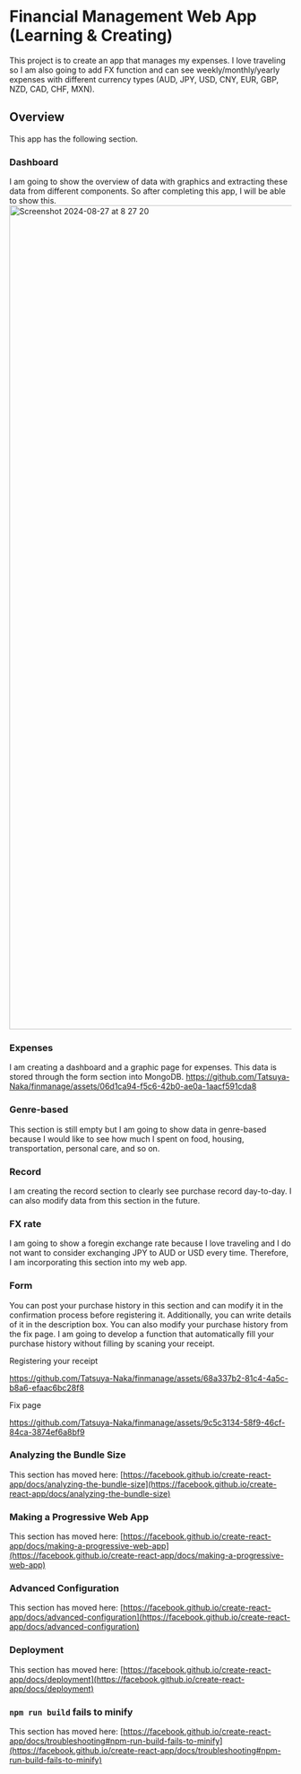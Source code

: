 # Financial Management Web App (Learning & Creating)

This project is to create an app that manages my expenses. I love traveling so I am also going to add FX function and can see weekly/monthly/yearly expenses with different currency types (AUD, JPY, USD, CNY, EUR, GBP, NZD, CAD, CHF, MXN). 

## Overview

This app has the following section.

### Dashboard

I am going to show the overview of data with graphics and extracting these data from different components. So after completing this app, I will be able to show this.
<img width="1470" alt="Screenshot 2024-08-27 at 8 27 20" src="https://github.com/user-attachments/assets/fbfb3c36-ff55-4f5c-8142-092b30f0a168">

### Expenses

  I am creating a dashboard and a graphic page for expenses. This data is stored through the form section into MongoDB.
https://github.com/Tatsuya-Naka/finmanage/assets/06d1ca94-f5c6-42b0-ae0a-1aacf591cda8



### Genre-based

This section is still empty but I am going to show data in genre-based because I would like to see how much I spent on food, housing, transportation, personal care, and so on.

### Record

I am creating the record section to clearly see purchase record day-to-day. I can also modify data from this section in the future.

### FX rate

I am going to show a foregin exchange rate because I love traveling and I do not want to consider exchanging JPY to AUD or USD every time. Therefore, I am incorporating this section into my web app.

### Form

You can post your purchase history in this section and can modify it in the confirmation process before registering it. Additionally, you can write details of it in the description box. You can also modify your purchase history from the fix page. I am going to develop a function that automatically fill your purchase history without filling by scaning your receipt.

Registering your receipt

https://github.com/Tatsuya-Naka/finmanage/assets/68a337b2-81c4-4a5c-b8a6-efaac6bc28f8

Fix page

https://github.com/Tatsuya-Naka/finmanage/assets/9c5c3134-58f9-46cf-84ca-3874ef6a8bf9

### Analyzing the Bundle Size

This section has moved here: [https://facebook.github.io/create-react-app/docs/analyzing-the-bundle-size](https://facebook.github.io/create-react-app/docs/analyzing-the-bundle-size)

### Making a Progressive Web App

This section has moved here: [https://facebook.github.io/create-react-app/docs/making-a-progressive-web-app](https://facebook.github.io/create-react-app/docs/making-a-progressive-web-app)

### Advanced Configuration

This section has moved here: [https://facebook.github.io/create-react-app/docs/advanced-configuration](https://facebook.github.io/create-react-app/docs/advanced-configuration)

### Deployment

This section has moved here: [https://facebook.github.io/create-react-app/docs/deployment](https://facebook.github.io/create-react-app/docs/deployment)

### `npm run build` fails to minify

This section has moved here: [https://facebook.github.io/create-react-app/docs/troubleshooting#npm-run-build-fails-to-minify](https://facebook.github.io/create-react-app/docs/troubleshooting#npm-run-build-fails-to-minify)
